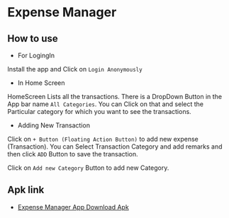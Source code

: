 # Expense Manager

## How to use

- For LogingIn 

Install the app and Click on ```Login Anonymously```

- In Home Screen

HomeScreen Lists all the transactions. There is a DropDown Button in the App bar name ```All Categories```. 
You can Click on that and select the Particular category for which you want to see the transactions.

- Adding New Transaction

Click on ```+ Button (Floating Action Button)``` to add new expense (Transaction).
You can Select Transaction Category and add remarks and then click ```ADD``` Button to save the transaction.

Click on ``Add new Category`` Button to add new Category.


## Apk link

- [Expense Manager App Download Apk ](https://drive.google.com/file/d/1_xCzgI6EQoDZEtYsv4B7cUV98Ayr63xY/view?usp=sharing)
